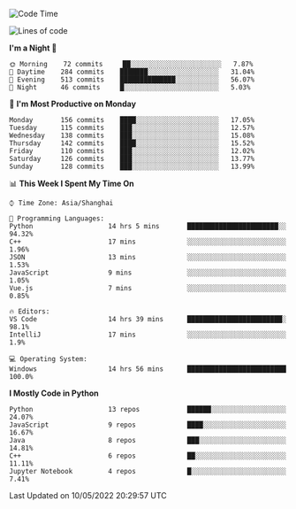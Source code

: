 <!--START_SECTION:waka-->
![Code Time](http://img.shields.io/badge/Code%20Time-0-blue)

![Lines of code](https://img.shields.io/badge/From%20Hello%20World%20I%27ve%20Written-12%20Million%20lines%20of%20code-blue)

**I'm a Night 🦉** 

```text
🌞 Morning    72 commits     ██░░░░░░░░░░░░░░░░░░░░░░░   7.87% 
🌆 Daytime    284 commits    ███████░░░░░░░░░░░░░░░░░░   31.04% 
🌃 Evening    513 commits    ██████████████░░░░░░░░░░░   56.07% 
🌙 Night      46 commits     █░░░░░░░░░░░░░░░░░░░░░░░░   5.03%

```
📅 **I'm Most Productive on Monday** 

```text
Monday       156 commits    ████░░░░░░░░░░░░░░░░░░░░░   17.05% 
Tuesday      115 commits    ███░░░░░░░░░░░░░░░░░░░░░░   12.57% 
Wednesday    138 commits    ███░░░░░░░░░░░░░░░░░░░░░░   15.08% 
Thursday     142 commits    ████░░░░░░░░░░░░░░░░░░░░░   15.52% 
Friday       110 commits    ███░░░░░░░░░░░░░░░░░░░░░░   12.02% 
Saturday     126 commits    ███░░░░░░░░░░░░░░░░░░░░░░   13.77% 
Sunday       128 commits    ███░░░░░░░░░░░░░░░░░░░░░░   13.99%

```


📊 **This Week I Spent My Time On** 

```text
⌚︎ Time Zone: Asia/Shanghai

💬 Programming Languages: 
Python                   14 hrs 5 mins       ███████████████████████░░   94.32% 
C++                      17 mins             ░░░░░░░░░░░░░░░░░░░░░░░░░   1.96% 
JSON                     13 mins             ░░░░░░░░░░░░░░░░░░░░░░░░░   1.53% 
JavaScript               9 mins              ░░░░░░░░░░░░░░░░░░░░░░░░░   1.05% 
Vue.js                   7 mins              ░░░░░░░░░░░░░░░░░░░░░░░░░   0.85%

🔥 Editors: 
VS Code                  14 hrs 39 mins      ████████████████████████░   98.1% 
IntelliJ                 17 mins             ░░░░░░░░░░░░░░░░░░░░░░░░░   1.9%

💻 Operating System: 
Windows                  14 hrs 56 mins      █████████████████████████   100.0%

```

**I Mostly Code in Python** 

```text
Python                   13 repos            ██████░░░░░░░░░░░░░░░░░░░   24.07% 
JavaScript               9 repos             ████░░░░░░░░░░░░░░░░░░░░░   16.67% 
Java                     8 repos             ███░░░░░░░░░░░░░░░░░░░░░░   14.81% 
C++                      6 repos             ██░░░░░░░░░░░░░░░░░░░░░░░   11.11% 
Jupyter Notebook         4 repos             █░░░░░░░░░░░░░░░░░░░░░░░░   7.41%

```



 Last Updated on 10/05/2022 20:29:57 UTC
<!--END_SECTION:waka-->　　
